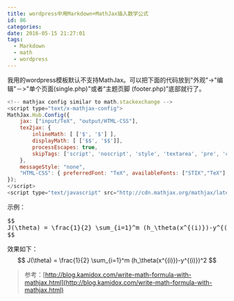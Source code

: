 ```yaml
---
title: wordpress中用Markdown+MathJax插入数学公式
id: 86
categories:
date: 2016-05-15 21:27:01
tags:
  - Markdown
  - math
  - wordpress
---
```


我用的wordpress模板默认不支持MathJax。可以把下面的代码放到"外观"->"编辑"－>"单个页面(single.php)"或者“主题页脚 (footer.php)”底部就行了。



``` javascript
<!-- mathjax config similar to math.stackexchange -->
<script type="text/x-mathjax-config">
MathJax.Hub.Config({
    jax: ["input/TeX", "output/HTML-CSS"],
    tex2jax: {
        inlineMath: [ ['$', '$'] ],
        displayMath: [ ['$$', '$$']],
        processEscapes: true,
        skipTags: ['script', 'noscript', 'style', 'textarea', 'pre', 'code']
    },
    messageStyle: "none",
    "HTML-CSS": { preferredFont: "TeX", availableFonts: ["STIX","TeX"] }
});
</script>
<script type="text/javascript" src="http://cdn.mathjax.org/mathjax/latest/MathJax.js?config=TeX-AMS-MML_HTMLorMML"></script>
```

示例：

<pre class="prettyprint">$$
J(\theta) = \frac{1}{2} \sum_{i=1}^m (h_\theta(x^{(i)})-y^{(i)})^2
$$
</pre>

效果如下： $$ J(\theta) = \frac{1}{2} \sum_{i=1}^m (h_\theta(x^{(i)})-y^{(i)})^2 $$

> 参考：[http://blog.kamidox.com/write-math-formula-with-mathjax.html](http://blog.kamidox.com/write-math-formula-with-mathjax.html)